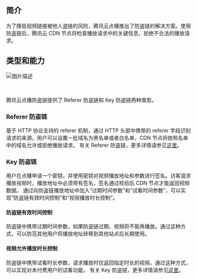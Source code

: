 ## 简介
为了降低视频链接被他人盗链的风险，腾讯云点播推出了防盗链的解决方案。使用防盗链后，腾讯云 CDN 节点将检查播放请求中的关键信息，拒绝不合法的播放请求。

## 类型和能力

![图片描述](/tfl/captures/2018-01/tapd_10095581_base64_1516014959_57.png)

<br/>

腾讯云点播防盗链提供了 Referer 防盗链和 Key 防盗链两种类型。
### Referer 防盗链
基于 HTTP 协议支持的 referer 机制，通过 HTTP 头部中携带的 referer 字段识别请求的来源。用户可以设置一批域名为黑名单或者白名单，CDN 节点将依照名单中的域名允许或拒绝播放请求。
有关 Referer 防盗链，更多详情请参见[这里]()。

### Key 防盗链
用户在点播申请一个密钥，并使用密钥对视频播放地址和参数进行签名。访客请求播放视频时，播放地址中必须带有签名，签名通过校验后 CDN 节点才能返回视频数据。
通过向防盗链播放地址中加入“过期时间参数”和“试看时间参数”，可以实现“防盗链有效时间控制”和“视频播放时长控制”。
#### 防盗链有效时间控制
防盗链中携带过期时间参数，如果防盗链过期，视频将不能再播放。通过这种方式，可以防范其他用户将播放地址转移到其他站点后长期使用。
#### 视频允许播放时长控制
防盗链中携带试看时长参数，请求播放时仅返回指定时长的视频。通过这种方式，可以实现对未付费用户的试看功能。
有关 Key 防盗链，更多详情请参见[这里]()。